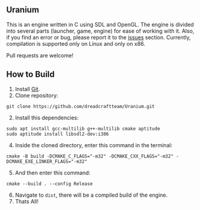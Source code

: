 ## Uranium
This is an engine written in C using SDL and OpenGL. The engine is divided into several parts (launcher, game, engine) for ease of working with it. Also, if you find an error or bug, please report it to the [issues](https://github.com/dreadcraftteam/Uranium/issues) section. Currently, compilation is supported only on Linux and only on x86.


Pull requests are welcome!

## How to Build
1. Install [Git](https://git-scm.com/).
2. Clone repository:
```
git clone https://github.com/dreadcraftteam/Uranium.git
```
2. Install this dependencies:
```
sudo apt install gcc-multilib g++-multilib cmake aptitude
sudo aptitude install libsdl2-dev:i386
```
4. Inside the cloned directory, enter this command in the terminal:
```
cmake -B build -DCMAKE_C_FLAGS="-m32" -DCMAKE_CXX_FLAGS="-m32" -DCMAKE_EXE_LINKER_FLAGS="-m32"
```
5. And then enter this command:
```
cmake --build . --config Release
```
6. Navigate to `dist`, there will be a compiled build of the engine.
7. Thats All!
